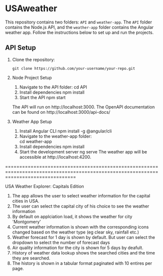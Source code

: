 # USAweather

This repository contains two folders: `API` and `weather-app`. The `API` folder contains the Node.js API, and the `weather-app` folder contains the Angular weather app. Follow the instructions below to set up and run the projects.

## API Setup

1. Clone the repository:

   ```shell
   git clone https://github.com/your-username/your-repo.git

2. Node Project Setup
    1. Navigate to the API folder:
       cd API
    2. Install dependencies
        npm install
    3. Start the API
       npm start
   
   The API will run on http://localhost:3000.
   The OpenAPI documentation can be found on http://localhost:3000/api-docs/

4. Weather App Setup
    1. Install Angular CLI
       npm install -g @angular/cli
    2. Navigate to the weather-app folder:\
       cd weather-app
    3. Install dependencies
       npm install
    4. Start the development server
       ng serve
       The weather app will be accessible at http://localhost:4200.
    
=====================================================================================================================================

  USA Weather Explorer: Capitals Edition

1. The app allows the user to select weather information for the capital cities in USA.
2. The user can select the capital city of his choice to see the weather information
3. By default on applciation load, it shows the weather for city 'Montgomery'
4. Current weather information is shown with the corresponding icons changed based on the weather type (eg clear sky, rainfall etc.)
5. Weather forecast for 1 day is shown by default. But user can select the dropdown to select the number of forecast days
6. Air quality information for the city is shown for 5 days by deafult.
7. History of weather data lookup shows the searched cities and the time they are searched.
8. The history is shown in a tabular format paginated with 10 entires per page.
